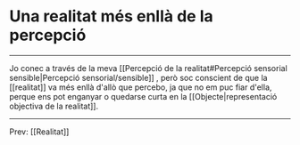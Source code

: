 # Una realitat més enllà de la percepció
___
Jo conec a través de la meva [[Percepció de la realitat#Percepció sensorial sensible|Percepció sensorial/sensible]] , però soc conscient de que la [[realitat]] va més enllà d'allò que percebo, ja que no em puc fiar d'ella, perque ens pot enganyar o quedarse curta en la [[Objecte|representació objectiva de la realitat]].
___
Prev: [[Realitat]]